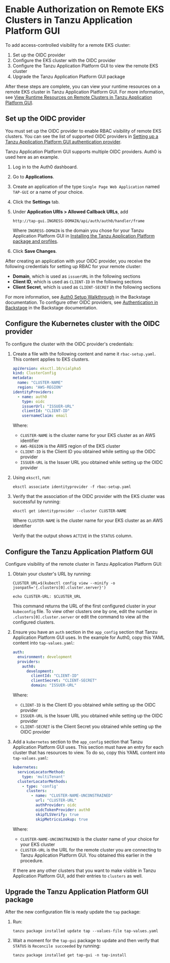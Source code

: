 # Enable Authorization on Remote EKS Clusters in Tanzu Application Platform GUI

To add access-controlled visibility for a remote EKS cluster:

1. Set up the OIDC provider
1. Configure the EKS cluster with the OIDC provider
1. Configure the Tanzu Application Platform GUI to view the remote EKS cluster
1. Upgrade the Tanzu Application Platform GUI package

After these steps are complete, you can view your runtime resources on a remote EKS cluster in
Tanzu Application Platform GUI. For more information, see
[View Runtime Resources on Remote Clusters in Tanzu Application Platform GUI](view-resouces-rbac.html).


## <a id="set-up-oidc-provider"></a> Set up the OIDC provider

You must set up the OIDC provider to enable RBAC visibility of remote EKS clusters.
You can see the list of supported OIDC providers in
[Setting up a Tanzu Application Platform GUI authentication provider](../auth.html).

Tanzu Application Platform GUI supports multiple OIDC providers.
Auth0 is used here as an example.

1. Log in to the Auth0 dashboard.
1. Go to **Applications**.
1. Create an application of the type `Single Page Web Application` named `TAP-GUI` or a name of your choice.
1. Click the **Settings** tab.
1. Under **Application URIs > Allowed Callback URLs**, add

    ```
    http://tap-gui.INGRESS-DOMAIN/api/auth/auth0/handler/frame
    ```

    Where `INGRESS-DOMAIN` is the domain you chose for your Tanzu Application Platform GUI in
    [Installing the Tanzu Application Platform package and profiles](../../install.md.hbs).

1. Click **Save Changes**.

After creating an application with your OIDC provider, you receive the following credentials for setting
up RBAC for your remote cluster:

* **Domain**, which is used as `issuerURL` in the following sections
* **Client ID**, which is used as `CLIENT-ID` in the following sections
* **Client Secret**, which is used as `CLIENT-SECRET` in the following sections

For more information, see [Auth0 Setup Walkthrough](https://backstage.io/docs/auth/auth0/provider) in
the Backstage documentation.
To configure other OIDC providers, see [Authentication in Backstage](https://backstage.io/docs/auth/)
in the Backstage documentation.


## <a id="configure-cluster"></a> Configure the Kubernetes cluster with the OIDC provider

To configure the cluster with the OIDC provider's credentials:

1. Create a file with the following content and name it `rbac-setup.yaml`.
This content applies to EKS clusters.

    ```yaml
    apiVersion: eksctl.10/vialpha5
    kind: ClusterConfig
    metadata:
      name: "CLUSTER-NAME"
      region: "AWS-REGION"
    identityProviders:
      - name: auth0
        type: oidc
        issuerUrl: "ISSUER-URL"
        clientId: "CLIENT-ID"
        usernameClaim: email
    ```

    Where:

    - `CLUSTER-NAME` is the cluster name for your EKS cluster as an AWS identifier
    - `AWS-REGION` is the AWS region of the EKS cluster
    - `CLIENT-ID` is the Client ID you obtained while setting up the OIDC provider
    - `ISSUER-URL` is the Issuer URL you obtained while setting up the OIDC provider


1. Using `eksctl`, run:

    ```console
    eksctl associate identityprovider -f rbac-setup.yaml
    ```

1. Verify that the association of the OIDC provider with the EKS cluster was successful by running:

    ```console
    eksctl get identityprovider --cluster CLUSTER-NAME
    ```

    Where `CLUSTER-NAME` is the cluster name for your EKS cluster as an AWS identifier

    Verify that the output shows `ACTIVE` in the `STATUS` column.


## <a id="configure-tap-gui"></a> Configure the Tanzu Application Platform GUI

Configure visibility of the remote cluster in Tanzu Application Platform GUI:

1. Obtain your cluster's URL by running:

    ```console
    CLUSTER_URL=$(kubectl config view --minify -o jsonpath='{.clusters[0].cluster.server}')

    echo CLUSTER-URL: $CLUSTER_URL
    ```

    This command returns the URL of the first configured cluster in your `kubeconfig` file.
    To view other clusters one by one, edit the number in `.clusters[0].cluster.server` or edit the
    command to view all the configured clusters.

1. Ensure you have an `auth` section in the `app_config` section that Tanzu Application Platform GUI
uses. In the example for Auth0, copy this YAML content into `tap-values.yaml`:

    ```yaml
    auth:
      environment: development
      providers:
        auth0:
          development:
            clientId: "CLIENT-ID"
            clientSecret: "CLIENT-SECRET"
            domain: "ISSUER-URL"
    ```

    Where:

    - `CLIENT-ID` is the Client ID you obtained while setting up the OIDC provider
    - `ISSUER-URL` is the Issuer URL you obtained while setting up the OIDC provider
    - `CLIENT-SECRET` is the Client Secret you obtained while setting up the OIDC provider

1. Add a `kubernetes` section to the `app_config` section that Tanzu Application Platform GUI
uses. This section must have an entry for each cluster that has resources to view.
To do so, copy this YAML content into `tap-values.yaml`:

    ```yaml
    kubernetes:
      serviceLocatorMethod:
        type: 'multiTenant'
      clusterLocatorMethods:
        - type: 'config'
          clusters:
            - name: "CLUSTER-NAME-UNCONSTRAINED"
              url: "CLUSTER-URL"
              authProvider: oidc
              oidcTokenProvider: auth0
              skipTLSVerify: true
              skipMetricsLookup: true
    ```

    Where:

    - `CLUSTER-NAME-UNCONSTRAINED` is the cluster name of your choice for your EKS cluster
    - `CLUSTER-URL` is the URL for the remote cluster you are connecting to Tanzu Application Platform GUI. You obtained this earlier in the procedure.

    If there are any other clusters that you want to make visible in Tanzu Application Platform GUI, add
    their entries to `clusters` as well.


## <a id="upgrade-tap-gui"></a> Upgrade the Tanzu Application Platform GUI package

After the new configuration file is ready update the `tap` package:

1. Run:

    ```console
    tanzu package installed update tap --values-file tap-values.yaml
    ```

1. Wait a moment for the `tap-gui` package to update and then verify that `STATUS` is
`Reconcile succeeded` by running:

    ```console
    tanzu package installed get tap-gui -n tap-install
    ```
